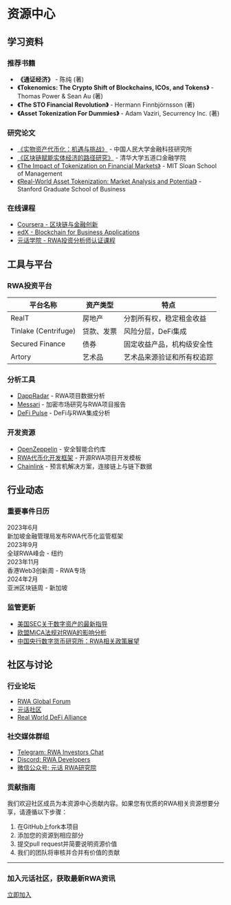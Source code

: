 
# 资源中心

## 学习资料

### 推荐书籍

- **《通证经济》** - 陈纯 (著)
- **《Tokenomics: The Crypto Shift of Blockchains, ICOs, and Tokens》** - Thomas Power & Sean Au (著)
- **《The STO Financial Revolution》** - Hermann Finnbjörnsson (著)
- **《Asset Tokenization For Dummies》** - Adam Vaziri, Securrency Inc. (著)

### 研究论文

- [《实物资产代币化：机遇与挑战》](https://example.com/paper1) - 中国人民大学金融科技研究所
- [《区块链赋能实体经济的路径研究》](https://example.com/paper2) - 清华大学五道口金融学院
- [《The Impact of Tokenization on Financial Markets》](https://example.com/paper3) - MIT Sloan School of Management
- [《Real-World Asset Tokenization: Market Analysis and Potential》](https://example.com/paper4) - Stanford Graduate School of Business

### 在线课程

- [Coursera - 区块链与金融创新](https://coursera.org)
- [edX - Blockchain for Business Applications](https://edx.org)
- [元话学院 - RWA投资分析师认证课程](https://academy.metakina.com)

## 工具与平台

### RWA投资平台

| 平台名称 | 资产类型 | 特点 |
|---------|---------|------|
| RealT | 房地产 | 分割所有权，稳定租金收益 |
| Tinlake (Centrifuge) | 贷款、发票 | 风险分层，DeFi集成 |
| Secured Finance | 债券 | 固定收益产品，机构级安全性 |
| Artory | 艺术品 | 艺术品来源验证和所有权追踪 |

### 分析工具

- [DappRadar](https://dappradar.com) - RWA项目数据分析
- [Messari](https://messari.io) - 加密市场研究与RWA项目报告
- [DeFi Pulse](https://defipulse.com) - DeFi与RWA集成分析

### 开发资源

- [OpenZeppelin](https://openzeppelin.com) - 安全智能合约库
- [RWA代币化开发框架](https://github.com/example/rwa-framework) - 开源RWA项目开发模板
- [Chainlink](https://chain.link) - 预言机解决方案，连接链上与链下数据

## 行业动态

### 重要事件日历

<div class="event-timeline">
    <div class="event">
        <div class="event-date">2023年6月</div>
        <div class="event-title">新加坡金融管理局发布RWA代币化监管框架</div>
    </div>
    <div class="event">
        <div class="event-date">2023年9月</div>
        <div class="event-title">全球RWA峰会 - 纽约</div>
    </div>
    <div class="event">
        <div class="event-date">2023年11月</div>
        <div class="event-title">香港Web3创新周 - RWA专场</div>
    </div>
    <div class="event">
        <div class="event-date">2024年2月</div>
        <div class="event-title">亚洲区块链周 - 新加坡</div>
    </div>
</div>

### 监管更新

- [美国SEC关于数字资产的最新指导](https://example.com/sec-guidance)
- [欧盟MiCA法规对RWA的影响分析](https://example.com/eu-mica)
- [中国央行数字货币研究所：RWA相关政策展望](https://example.com/pboc-rwa)

## 社区与讨论

### 行业论坛

- [RWA Global Forum](https://rwaglobal.forum)
- [元话社区](https://community.metakina.com)
- [Real World DeFi Alliance](https://rwdefi.org)

### 社交媒体群组

- [Telegram: RWA Investors Chat](https://t.me/RWAinvestors)
- [Discord: RWA Developers](https://discord.gg/rwadevelopers)
- [微信公众号: 元话 RWA研究院](https://weixin.metakina.com)

### 贡献指南

我们欢迎社区成员为本资源中心贡献内容。如果您有优质的RWA相关资源想要分享，请遵循以下步骤：

1. 在GitHub上fork本项目
2. 添加您的资源到相应部分
3. 提交pull request并简要说明资源价值
4. 我们的团队将审核并合并有价值的贡献

---

<div class="cta-container">
    <h3>加入元话社区，获取最新RWA资讯</h3>
    <a href="https://metakina.com/join" class="md-button md-button--primary">立即加入</a>
</div>
